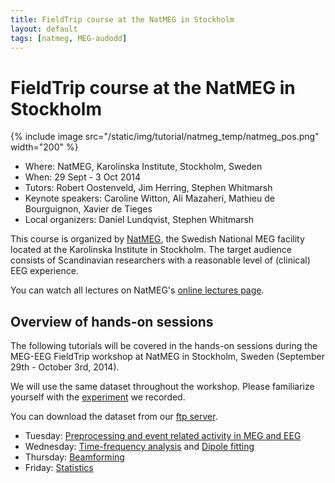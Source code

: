 ```yaml
---
title: FieldTrip course at the NatMEG in Stockholm
layout: default
tags: [natmeg, MEG-audodd]
---
```


# FieldTrip course at the NatMEG in Stockholm

{% include image src="/static/img/tutorial/natmeg_temp/natmeg_pos.png" width="200" %}

-   Where: NatMEG, Karolinska Institute, Stockholm, Sweden
-   When: 29 Sept - 3 Oct 2014
-   Tutors: Robert Oostenveld, Jim Herring, Stephen Whitmarsh
-   Keynote speakers: Caroline Witton, Ali Mazaheri, Mathieu de Bourguignon, Xavier de Tieges
-   Local organizers: Daniel Lundqvist, Stephen Whitmarsh

This course is organized by [NatMEG](http://www.natmeg.se), the Swedish National MEG facility located at the Karolinska Institute in Stockholm. The target audience consists of Scandinavian researchers with a reasonable level of (clinical) EEG experience.

You can watch all lectures on NatMEG's [online lectures page](http://natmeg.se/wp/activities/natmeg-lectures/).

## Overview of hands-on sessions

The following tutorials will be covered in the hands-on sessions during the MEG-EEG FieldTrip workshop at NatMEG in Stockholm, Sweden (September 29th - October 3rd, 2014).

We will use the same dataset throughout the workshop. Please familiarize yourself with the [experiment](/tutorial/natmeg/dataset) we recorded.

You can download the dataset from our [ftp server](ftp://ftp.fieldtriptoolbox.org/pub/fieldtrip/tutorial/natmeg).

-   Tuesday: [Preprocessing and event related activity in MEG and EEG](/tutorial/natmeg/preprocessing)
-   Wednesday: [Time-frequency analysis](/tutorial/natmeg/timefrequency) and [Dipole fitting](/tutorial/natmeg/dipolefitting)
-   Thursday: [Beamforming](/tutorial/natmeg/beamforming)
-   Friday: [Statistics](/tutorial/natmeg/statistics)
